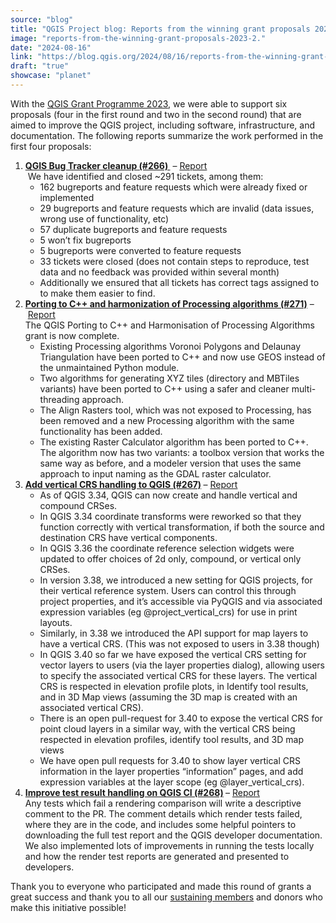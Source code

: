 ```yaml
---
source: "blog"
title: "QGIS Project blog: Reports from the winning grant proposals 2023"
image: "reports-from-the-winning-grant-proposals-2023-2."
date: "2024-08-16"
link: "https://blog.qgis.org/2024/08/16/reports-from-the-winning-grant-proposals-2023-2/"
draft: "true"
showcase: "planet"
---
```


<p>With the <a href="https://blog.qgis.org/2023/06/26/qgis-grant-programme-2023-results/">QGIS Grant Programme 2023</a>, we were able to support six proposals (four in the first round and two in the second round) that are aimed to improve the QGIS project, including software, infrastructure, and documentation. The following reports summarize the work performed in the first four proposals:  </p>



<ol class="wp-block-list">
<li><span class="reference"><a class="issue-link js-issue-link" href="https://github.com/qgis/QGIS-Enhancement-Proposals/issues/243"><strong>QGIS Bug Tracker cleanup (#266) </strong></a></span> &#8211; <a href="https://github.com/qgis/QGIS-Enhancement-Proposals/issues/266#issuecomment-1889177413" rel="nofollow">Report</a><br /> We have identified and closed ~291 tickets, among them:
<ul class="wp-block-list">
<li>162 bugreports and feature requests which were already fixed or implemented</li>



<li>29 bugreports and feature requests which are invalid (data issues, wrong use of functionality, etc)</li>



<li>57 duplicate bugreports and feature requests</li>



<li>5 won&#8217;t fix bugreports</li>



<li>5 bugreports were converted to feature requests</li>



<li>33 tickets were closed (does not contain steps to reproduce, test data and no feedback was provided within several month)</li>



<li>Additionally we ensured that all tickets has correct tags assigned to to make them easier to find.</li>
</ul>
</li>



<li><span class="reference"><a class="issue-link js-issue-link" href="https://github.com/qgis/QGIS-Enhancement-Proposals/issues/242"><strong>Porting to C++ and harmonization of Processing algorithms (#271)</strong></a></span> &#8211; <a href="https://lists.osgeo.org/pipermail/qgis-psc/2023-October/010145.html" rel="nofollow">Report</a><br />The QGIS Porting to C++ and Harmonisation of Processing Algorithms grant is now complete.
<ul class="wp-block-list">
<li>Existing Processing algorithms Voronoi Polygons and Delaunay Triangulation have been ported to C++ and now use GEOS instead of the unmaintained Python module. </li>



<li>Two algorithms for generating XYZ tiles (directory and MBTiles variants) have been ported to C++ using a safer and cleaner multi-threading approach. </li>



<li>The Align Rasters tool, which was not exposed to Processing, has been removed and a new Processing algorithm with the same functionality has been added. </li>



<li>The existing Raster Calculator algorithm has been ported to C++. The algorithm now has two variants: a toolbox version that works the same way as before, and a modeler version that uses the same approach to input naming as the GDAL raster calculator.</li>
</ul>
</li>



<li><strong><span class="reference"><a class="issue-link js-issue-link" href="https://github.com/qgis/QGIS-Enhancement-Proposals/issues/245">Add vertical CRS handling to QGIS (#267)</a></span> </strong>&#8211; <a href="https://lists.osgeo.org/pipermail/qgis-psc/2024-July/010301.html">Report</a>
<ul class="wp-block-list">
<li>As of QGIS 3.34, QGIS can now create and handle vertical and compound CRSes.</li>



<li>In QGIS 3.34 coordinate transforms were reworked so that they function correctly with vertical transformation, if both the source and destination CRS have vertical components. </li>



<li>In QGIS 3.36 the coordinate reference selection widgets were updated to offer choices of 2d only, compound, or vertical only CRSes. </li>



<li>In version 3.38, we introduced a new setting for QGIS projects, for their vertical reference system. Users can control this through project properties, and it&#8217;s accessible via PyQGIS and via associated expression variables (eg @project_vertical_crs) for use in print layouts. </li>



<li>Similarly, in 3.38 we introduced the API support for map layers to have a vertical CRS. (This was not exposed to users in 3.38 though) </li>



<li>In QGIS 3.40 so far we have exposed the vertical CRS setting for vector layers to users (via the layer properties dialog), allowing users to specify the associated vertical CRS for these layers. The vertical CRS is respected in elevation profile plots, in Identify tool results, and in 3D Map views (assuming the 3D map is created with an associated vertical CRS). </li>



<li>There is an open pull-request for 3.40 to expose the vertical CRS for point cloud layers in a similar way, with the vertical CRS being respected in elevation profiles, identify tool results, and 3D map views </li>



<li>We have open pull requests for 3.40 to show layer vertical CRS information in the layer properties &#8220;information&#8221; pages, and add expression variables at the layer scope (eg @layer_vertical_crs).</li>
</ul>
</li>



<li><strong><span class="reference"><a class="issue-link js-issue-link" href="https://github.com/qgis/QGIS-Enhancement-Proposals/issues/247">Improve test result handling on QGIS CI (#268)</a></span> </strong>&#8211; <a href="https://lists.osgeo.org/pipermail/qgis-psc/2023-November/010162.html">Report</a><br />Any tests which fail a rendering comparison will write a descriptive comment to the PR. The comment details which render tests failed, where they are in the code, and includes some helpful pointers to downloading the full test report and the QGIS developer documentation. We also implemented lots of improvements in running the tests locally and how the render test reports are generated and presented to developers.</li>
</ol>



<p>Thank you to everyone who participated and made this round of grants a great success and thank you to all our <a href="https://qgis.org/en/site/about/sustaining_members.html">sustaining members</a> and donors who make this initiative possible!</p>



<p></p>
